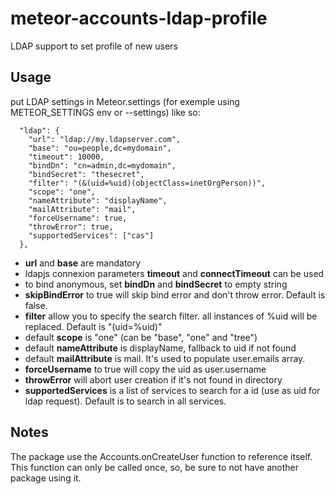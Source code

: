 meteor-accounts-ldap-profile
==================

LDAP support to set profile of new users

## Usage

put LDAP settings in Meteor.settings (for exemple using METEOR_SETTINGS env or --settings) like so:

```
  "ldap": {
    "url": "ldap://my.ldapserver.com",
    "base": "ou=people,dc=mydomain",
    "timeout": 10000,
    "bindDn": "cn=admin,dc=mydomain",
    "bindSecret": "thesecret",
    "filter": "(&(uid=%uid)(objectClass=inetOrgPerson))",
    "scope": "one",
    "nameAttribute": "displayName",
    "mailAttribute": "mail",
    "forceUsername": true,
    "throwError": true,
    "supportedServices": ["cas"]
  },
```

* **url** and **base** are mandatory
* ldapjs connexion parameters **timeout** and **connectTimeout** can be used
* to bind anonymous, set **bindDn** and **bindSecret** to empty string
* **skipBindError** to true will skip bind error and don't throw error. Default is false.
* **filter** allow you to specify the search filter. all instances of %uid will be replaced. Default is "(uid=%uid)"
* default **scope** is "one" (can be "base", "one" and "tree")
* default **nameAttribute** is displayName, fallback to uid if not found
* default **mailAttribute** is mail. It's used to populate user.emails array.
* **forceUsername** to true will copy the uid as user.username
* **throwError** will abort user creation if it's not found in directory
* **supportedServices** is a list of services to search for a id (use as uid for ldap request). Default is to search in all services.

## Notes

The package use the Accounts.onCreateUser function to reference itself. This function can only be called once, so, be sure to not have another package using it.
